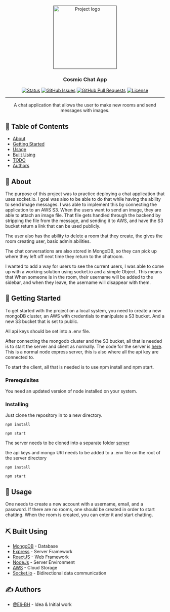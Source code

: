 <p align="center">
  <a href="" rel="noopener">
 <img width=200px height=200px src="https://i.imgur.com/aQ8DOs3.jpg" alt="Project logo"></a>
</p>

<h3 align="center">Cosmic Chat App</h3>

<div align="center">

[![Status](https://img.shields.io/badge/status-active-success.svg)]()
[![GitHub Issues](https://img.shields.io/github/issues/kylelobo/The-Documentation-Compendium.svg)](https://github.com/kylelobo/The-Documentation-Compendium/issues)
[![GitHub Pull Requests](https://img.shields.io/github/issues-pr/kylelobo/The-Documentation-Compendium.svg)](https://github.com/kylelobo/The-Documentation-Compendium/pulls)
[![License](https://img.shields.io/badge/license-MIT-blue.svg)](/LICENSE)

</div>

---

<p align="center"> A chat application that allows the user to make new rooms and send messages with images.
    <br> 
</p>

## 📝 Table of Contents

- [About](#about)
- [Getting Started](#getting_started)
- [Usage](#usage)
- [Built Using](#built_using)
- [TODO](./TODO.md)
- [Authors](#authors)

## 🧐 About <a name = "about"></a>

The purpose of this project was to practice deploying a chat application that uses socket.io. I goal was also to be
able to do that while having the ability to send image messages. I was able to implement this by connecting the application to an AWS S3. When the users want to send an image, they are able to attach an image file. That file gets handled through the backend by stripping the file from the message, and sending it to AWS, and have the S3 bucket return a link that can be used publicly.

The user also has the ability to delete a room that they create, the gives the room creating user, basic admin abilities.

The chat conversations are also stored in MongoDB, so they can pick up where they left off next time they return to the chatroom.

I wanted to add a way for users to see the current users, I was able to come up with a working solution using socket.io and a simple Object. This means that When someone is in the room, their username will be added to the sidebar, and when they leave, the username will disappear with them.

## 🏁 Getting Started <a name = "getting_started"></a>

To get started with the project on a local system, you need to create a new mongoDB cluster, an AWS with credentials to manipulate a S3 bucket. And a new S3 bucket that is set to public.

All api keys should be set into a .env file.

After connecting the mongodb cluster and the S3 bucket, all that is needed is to start the server and client as normally. The code for the server is [here](https://github.com/Eli-BH/cosmic-chat-server). This is a normal node express server, this is also where all the api key are connected to.

To start the client, all that is needed is to use npm install and npm start.

### Prerequisites

You need an updated version of node installed on your system.

### Installing

Just clone the repository in to a new directory.

```
npm install
```

```
npm start
```

The server needs to be cloned into a separate folder
[server](https://github.com/Eli-BH/cosmic-chat-server)

the api keys and mongo URI needs to be added to a .env file on the root of the server directory

```
npm install
```

```
npm start
```

## 🎈 Usage <a name="usage"></a>

One needs to create a new account with a username, email, and a password.
If there are no rooms, one should be created in order to start chatting.
When the room is created, you can enter it and start chatting.

## ⛏️ Built Using <a name = "built_using"></a>

- [MongoDB](https://www.mongodb.com/) - Database
- [Express](https://expressjs.com/) - Server Framework
- [ReactJS](https://reactjs.org/) - Web Framework
- [NodeJs](https://nodejs.org/en/) - Server Environment
- [AWS](https://aws.amazon.com/) - Cloud Storage
- [Socket.io](https://socket.io/) - Bidirectional data communication

## ✍️ Authors <a name = "authors"></a>

- [@Eli-BH](https://github.com/Eli-BH) - Idea & Initial work
